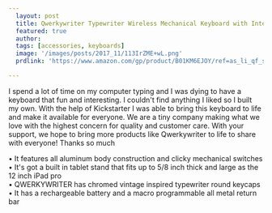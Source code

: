 ```yaml
---
  layout: post
  title: Qwerkywriter Typewriter Wireless Mechanical Keyboard with Integrated Tablet Stand
  featured: true
  author: 
  tags: [accessories, keyboards]
  image: '/images/posts/2017_11/113IrZME+wL.png'
  prdlink: 'https://www.amazon.com/gp/product/B01KM6EJOY/ref=as_li_qf_sp_asin_il_tl?ie=UTF8&tag=ehdwhqkr-20&camp=1789&creative=9325&linkCode=as2&creativeASIN=B01KM6EJOY&linkId=79aa7bdb5ae2e5eaf36afb7146f2457c'

---
```


I spend a lot of time on my computer typing and I was dying to have a keyboard that fun and interesting. I couldn't find anything I liked so I built my own. With the help of Kickstarter I was able to bring this keyboard to life and make it available for everyone. We are a tiny company making what we love with the highest concern for quality and customer care. With your support, we hope to bring more products like Qwerkywriter to life to share with everyone! Thanks so much
<br>

• It features all aluminum body construction and clicky mechanical switches<br>
• It's got a built in tablet stand that fits up to 5/8 inch thick and large as the 12 inch iPad pro<br>
• QWERKYWRITER has chromed vintage inspired typewriter round keycaps<br>
• It has a rechargeable battery and a macro programmable all metal return bar<br>